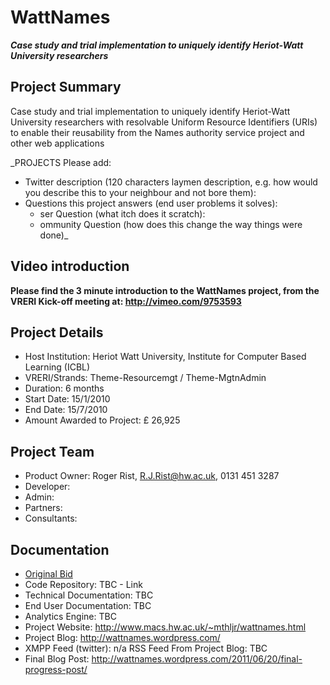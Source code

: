 # WattNames #
**_Case study and trial implementation to uniquely identify Heriot-Watt University researchers_**

## Project Summary ##
Case study and trial implementation to uniquely identify Heriot-Watt University researchers with resolvable Uniform Resource Identifiers (URIs) to enable their reusability from the Names authority service project and other web applications


_PROJECTS Please add:
  * Twitter description (120 characters laymen description, e.g. how would you describe this to your neighbour and not bore them):
  * Questions this project answers (end user problems it solves):
    * ser Question (what itch does it scratch):
    * ommunity Question (how does this change the way things were done)_


## Video introduction ##
**Please find the 3 minute introduction to the WattNames project, from the VRERI Kick-off meeting at: http://vimeo.com/9753593**


## Project Details ##
  * Host Institution: Heriot Watt University, Institute for Computer Based Learning (ICBL)
  * VRERI/Strands:  Theme-Resourcemgt /  Theme-MgtnAdmin
  * Duration: 6 months
  * Start Date: 15/1/2010
  * End Date: 15/7/2010
  * Amount Awarded to Project: £ 26,925

## Project Team ##
  * Product Owner: Roger Rist, R.J.Rist@hw.ac.uk, 0131 451 3287
  * Developer:
  * Admin:
  * Partners:
  * Consultants:

## Documentation ##
  * [Original Bid](http://vreri.googlecode.com/files/Bid15%20WattNames.pdf)
  * Code Repository: TBC - Link
  * Technical Documentation: TBC
  * End User Documentation: TBC
  * Analytics Engine: TBC
  * Project Website: http://www.macs.hw.ac.uk/~mthljr/wattnames.html
  * Project Blog: http://wattnames.wordpress.com/
  * XMPP Feed (twitter): n/a RSS Feed From Project Blog: TBC
  * Final Blog Post: http://wattnames.wordpress.com/2011/06/20/final-progress-post/